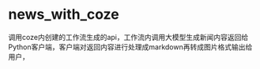 # news_with_coze
 调用coze内创建的工作流生成的api，工作流内调用大模型生成新闻内容返回给Python客户端，客户端对返回内容进行处理成markdown再转成图片格式输出给用户，
